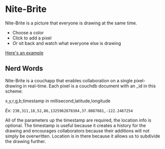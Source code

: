 Nite-Brite
==========

Nite-Brite is a picture that everyone is drawing at the same time.

+ Choose a color
+ Click to add a pixel
+ *Or* sit back and watch what everyone else is drawing

[Here's an example](http://owise1.cloudant.com/pixels/_design/couch/index.html)

Nerd Words
----------

Nite-Brite is a couchapp that enables collaboration on a single pixel-drawing in real-time. 
Each pixel is a couchdb document with an _id in this scheme:

x,y,r,g,b,timestamp in millisecond,latitude,longitude

*Ex:* `230,311,18,52,86,1325962878384,37.8087081,-122.2467254`

All of the parameters up the timestamp are required, the location info is optional.  The timestamp is useful because it creates a history for the drawing and encourages collaborators because their additions will not simply be overwritten.  Location is in there because it allows us to subdivide the drawing further.